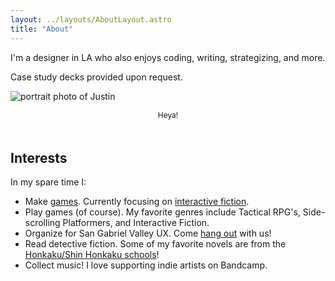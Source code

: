 ```yaml
---
layout: ../layouts/AboutLayout.astro
title: "About"
---
```


I'm a designer in LA who also enjoys coding, writing, strategizing, and more.

Case study decks provided upon request.

<p>
  <img src="/assets/me.jpg" class="mx-auto" alt="portrait photo of Justin" style="border-width: 2px; --tw-border-opacity: 1; border-color: rgba(var(--color-border), var(--tw-border-opacity)); max-width: 100%; height: auto;">
</p>
<p class="post-image" style="
  margin-top: 0px;
  margin-bottom: 3rem;
  padding-top: 0px;
  text-align: center;
  font-size: 0.75rem;
  line-height: 1rem;
  color: var(--color-card-muted);"
  >Heya!</p>

  <!-- ![portrait photo of Justin](@assets/images/me.jpg) -->

## Interests

In my spare time I:

- Make [games](https://bruhstin.itch.io/). Currently focusing on [interactive fiction](https://en.wikipedia.org/wiki/Interactive_fiction).
- Play games (of course). My favorite genres include Tactical RPG's, Side-scrolling Platformers, and Interactive Fiction.
- Organize for San Gabriel Valley UX. Come [hang out](https://sgvux.design/) with us!
- Read detective fiction. Some of my favorite novels are from the [Honkaku/Shin Honkaku schools](https://en.wikipedia.org/wiki/Japanese_detective_fiction)!
- Collect music! I love supporting indie artists on Bandcamp.
